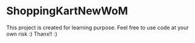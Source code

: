 # ShoppingKartNewWoM
This project is created for learning purpose.
Feel free to use code at your own risk :)
Thanx!! :)
